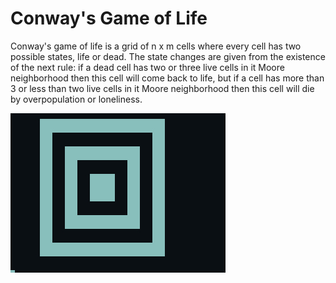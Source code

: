 # Conway's Game of Life
Conway's game of life is a grid of n x m cells where every cell has two possible states, life or dead. The state changes are given from the existence of the next rule: if a dead cell has two or three live cells in it Moore neighborhood then this cell will come back to life, but if a cell has more than 3 or less than two live cells in it Moore neighborhood then this cell will die by overpopulation or loneliness.

![Alt text](https://github.com/yerkortiz/game-of-life/blob/master/ca1.png)
